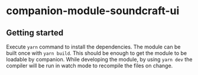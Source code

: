 # companion-module-soundcraft-ui

## Getting started

Execute `yarn` command to install the dependencies.
The module can be built once with `yarn build`. This should be enough to get the module to be loadable by companion.
While developing the module, by using `yarn dev` the compiler will be run in watch mode to recompile the files on change.
